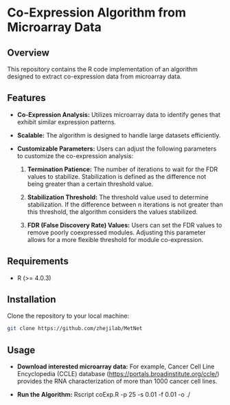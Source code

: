 # Co-Expression Algorithm from Microarray Data

## Overview

This repository contains the R code implementation of an algorithm designed to extract co-expression data from microarray data. 

## Features

- **Co-Expression Analysis:** Utilizes microarray data to identify genes that exhibit similar expression patterns.
- **Scalable:** The algorithm is designed to handle large datasets efficiently.
- **Customizable Parameters:** Users can adjust the following parameters to customize the co-expression analysis:

    1. **Termination Patience:** The number of iterations to wait for the FDR values to stabilize. Stabilization is defined as the difference not being greater than a certain threshold value.

    2. **Stabilization Threshold:** The threshold value used to determine stabilization. If the difference between n iterations is not greater than this threshold, the algorithm considers the values stabilized.

    3. **FDR (False Discovery Rate) Values:** Users can set the FDR values to remove poorly coexpressed modules. Adjusting this parameter allows for a more flexible threshold for module co-expression.

## Requirements

- R (>= 4.0.3)

## Installation

Clone the repository to your local machine:

```bash
git clone https://github.com/zhejilab/MetNet
```


## Usage

- **Download interested microarray data:** For example, Cancer Cell Line Encyclopedia (CCLE) database (https://portals.broadinstitute.org/ccle/) provides the RNA characterization of more than 1000 cancer cell lines.

- **Run the Algorithm:** Rscript coExp.R -p 25 -s 0.01 -f 0.01 -o ./

